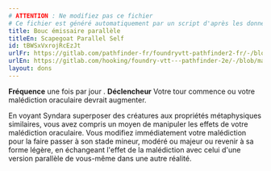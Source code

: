 ```yaml
---
# ATTENTION : Ne modifiez pas ce fichier
# Ce fichier est généré automatiquement par un script d'après les données du module Foundry VTT officiel et de sa traduction
title: Bouc émissaire parallèle
titleEn: Scapegoat Parallel Self
id: tBWSxVxrojRcEzJt
urlFr: https://gitlab.com/pathfinder-fr/foundryvtt-pathfinder2-fr/-/blob/master/data/feats/tBWSxVxrojRcEzJt.htm
urlEn: https://gitlab.com/hooking/foundry-vtt---pathfinder-2e/-/blob/master/packs/data/feats.db/scapegoat-parallel-self.json
layout: dons
---
```

**Fréquence** une fois par jour
.
**Déclencheur** Votre tour commence ou votre malédiction oraculaire devrait augmenter.

En voyant Syndara superposer des créatures aux propriétés métaphysiques similaires, vous avez compris un moyen de manipuler les effets de votre malédiction oraculaire. Vous modifiez immédiatement votre malédiction pour la faire passer à son stade mineur, modéré ou majeur ou revenir à sa forme légère, en échangeant l'effet de la malédiction avec celui d'une version parallèle de vous-même dans une autre réalité.

